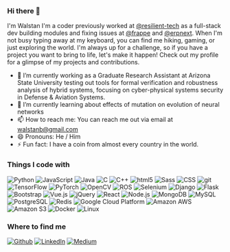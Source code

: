 ### Hi there 👋

<!--
**walstanb/walstanb** is a ✨ _special_ ✨ repository because its `README.md` (this file) appears on your GitHub profile.
-->

I'm Walstan I'm a coder previously worked at [@resilient-tech](https://github.com/resilient-tech) as a full-stack dev building modules and fixing issues at [@frappe](https://github.com/frappe) and [@erpnext](https://github.com/frappe/erpnext). When I'm not busy typing away at my keyboard, you can find me hiking, gaming, or just exploring the world. I'm always up for a challenge, so if you have a project you want to bring to life, let's make it happen! Check out my profile for a glimpse of my projects and contributions.


- 🔭 I’m currently working as a Graduate Research Assistant at Arizona State University testing out tools for formal verification and robustness analysis of hybrid systems, focusing on cyber-physical systems security in Defense & Aviation Systems.
- 🌱 I’m currently learning about effects of mutation on evolution of neural networks
- 📫 How to reach me: You can reach me out via email at walstanb@gmail.com
- 😄 Pronouns: He / Him
- ⚡ Fun fact: I have a coin from almost every country in the world.

### Things I code with <br>

<p>
  <img alt="Python" src="https://img.shields.io/badge/-Python-3776AB?style=flat&logo=Python&logoColor=white" />
  <img alt="JavaScript" src="https://img.shields.io/badge/-JavaScript-F7DF1E?style=flat&logo=javascript&logoColor=white" />
  <img alt="Java" src="https://img.shields.io/badge/-Java-3776AB?style=flat&logo=java&logoColor=white" />
  <img alt="C" src="https://img.shields.io/badge/-C-A8B9CC?style=flat&logo=C&logoColor=white" />
  <img alt="C++" src="https://img.shields.io/badge/-C++-00599C?style=flat&logo=cplusplus&logoColor=white" />
  <img alt="html5" src="https://img.shields.io/badge/-HTML5-E34F26?style=flat&logo=html5&logoColor=white" />
  <img alt="Sass" src="https://img.shields.io/badge/-Sass-CC6699?style=flat&logo=sass&logoColor=white" />
  <img alt="CSS" src="https://img.shields.io/badge/-CSS-1572B6?style=flat&logo=css3&logoColor=white" />
  <img alt="git" src="https://img.shields.io/badge/-Git-F05032?style=flat&logo=git&logoColor=white" />
  <img alt="TensorFlow" src="https://img.shields.io/badge/-TensorFlow-FF6F00?style=flat&logo=tensorflow&logoColor=white" />
  <img alt="PyTorch" src="https://img.shields.io/badge/-PyTorch-EE4C2C?style=flat&logo=pytorch&logoColor=white" />
  <img alt="OpenCV" src="https://img.shields.io/badge/-OpenCV-5C3EE8?style=flat&logo=opencV&logoColor=white" />
  <img alt="ROS" src="https://img.shields.io/badge/-ROS-22314E?style=flat&logo=ros&logoColor=white" />
  <img alt="Selenium" src="https://img.shields.io/badge/-Selenium-43B02A?style=flat&logo=selenium&logoColor=white" />
  <img alt="Django" src="https://img.shields.io/badge/-Django-092E20?style=flat&logo=django&logoColor=white" />
  <img alt="Flask" src="https://img.shields.io/badge/-Flask-000000?style=flat&logo=flask&logoColor=white" />
  <img alt="Bootstrap" src="https://img.shields.io/badge/-Bootstrap-7952B3?style=flat&logo=bootstrap&logoColor=white" />
  <img alt="Vue.js" src="https://img.shields.io/badge/-Vue.js-4FC08D?style=flat&logo=vuedotjs&logoColor=white" />
  <img alt="jQuery" src="https://img.shields.io/badge/-jQuery-0769AD?style=flat&logo=jquery&logoColor=white" />
  <img alt="React" src="https://img.shields.io/badge/-React-61DAFB?style=flat&logo=react&logoColor=white" />
  <img alt="Node.js" src="https://img.shields.io/badge/-Node.js-339933?style=flat&logo=Node.js&logoColor=white" />
  <img alt="MongoDB" src="https://img.shields.io/badge/-MongoDB-13aa52?style=flat&logo=mongodb&logoColor=white" />
  <img alt="MySQL" src="https://img.shields.io/badge/-MySQL-4479A1?style=flat&logo=mysql&logoColor=white" />
  <img alt="PostgreSQL" src="https://img.shields.io/badge/-PostgreSQL-4169E1?style=flat&logo=postgresql&logoColor=white" />
  <img alt="Redis" src="https://img.shields.io/badge/-Redis-DC382D?style=flat&logo=redis&logoColor=white" />
  <img alt="Google Cloud Platform" src="https://img.shields.io/badge/-Google_Cloud_Platform-1a73e8?style=flat&logo=google-cloud&logoColor=white" />
  <img alt="Amazon AWS" src="https://img.shields.io/badge/-Amazon_AWS-232F3E?style=flat&logo=amazonaws&logoColor=white" />
  <img alt="Amazon S3" src="https://img.shields.io/badge/-Amazon_S3-569A31?style=flat&logo=amazons3&logoColor=white" />
  <img alt="Docker" src="https://img.shields.io/badge/-Docker-2496ED?style=flat&logo=Docker&logoColor=white" />
  <img alt="Linux" src="https://img.shields.io/badge/-Linux-FCC624?style=flat&logo=linux&logoColor=white" />
</p>

<h3>Where to find me</h3>
<p><a href="https://github.com/walstanb" target="_blank"><img alt="Github" src="https://img.shields.io/badge/GitHub-%2312100E.svg?&style=for-the-badge&logo=Github&logoColor=white" /></a>
<a href="https://www.linkedin.com/in/walstanb/" target="_blank"><img alt="LinkedIn" src="https://img.shields.io/badge/linkedin-%230077B5.svg?&style=for-the-badge&logo=linkedin&logoColor=white" /></a>
<a href="https://medium.com/@walstanb" target="_blank"><img alt="Medium" src="https://img.shields.io/badge/medium-%2312100E.svg?&style=for-the-badge&logo=medium&logoColor=white" /></a>
</p>
